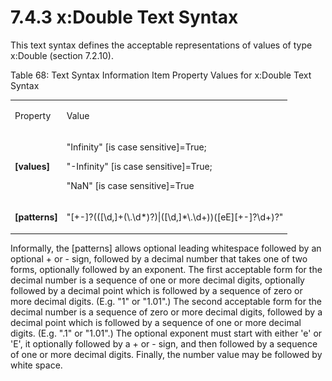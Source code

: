 <html dir="LTR" xmlns:mshelp="http://msdn.microsoft.com/mshelp" xmlns:ddue="http://ddue.schemas.microsoft.com/authoring/2003/5" xmlns:xlink="http://www.w3.org/1999/xlink" xmlns:tool="http://www.microsoft.com/tooltip"><body><input type="hidden" id="userDataCache" class="userDataStyle"><input type="hidden" id="hiddenScrollOffset"><img id="dropDownImage" style="display:none; height:0; width:0;" src="../local/drpdown.gif"><img id="dropDownHoverImage" style="display:none; height:0; width:0;" src="../local/drpdown_orange.gif"><img id="collapseImage" style="display:none; height:0; width:0;" src="../local/collapse.gif"><img id="expandImage" style="display:none; height:0; width:0;" src="../local/exp.gif"><img id="collapseAllImage" style="display:none; height:0; width:0;" src="../local/collall.gif"><img id="expandAllImage" style="display:none; height:0; width:0;" src="../local/expall.gif"><img id="copyImage" style="display:none; height:0; width:0;" src="../local/copycode.gif"><img id="copyHoverImage" style="display:none; height:0; width:0;" src="../local/copycodeHighlight.gif"><div id="header"><h1 class="heading">7.4.3 x:Double Text Syntax</h1></div><div id="mainSection"><div id="mainBody"><div id="allHistory" class="saveHistory" onsave="saveAll()" onload="loadAll()"></div>




<p xmlns:wsd="http://wsdev.schemas.microsoft.com/authoring/2008/2" xmlns:msxsl="urn:schemas-microsoft-com:xslt" xmlns:script="urn:script" xmlns:build="urn:build">
<div id="sectionSection0" class="section" name="collapseableSection"><content xmlns="http://ddue.schemas.microsoft.com/authoring/2003/5" xmlns:wsd="http://wsdev.schemas.microsoft.com/authoring/2008/2" xmlns:msxsl="urn:schemas-microsoft-com:xslt" xmlns:script="urn:script" xmlns:build="urn:build">
				</content></div><div id="sectionSection1" class="section" name="collapseableSection"><content xmlns="http://ddue.schemas.microsoft.com/authoring/2003/5" xmlns:wsd="http://wsdev.schemas.microsoft.com/authoring/2008/2" xmlns:msxsl="urn:schemas-microsoft-com:xslt" xmlns:script="urn:script" xmlns:build="urn:build">
					<p xmlns="">This text syntax defines the acceptable representations of values of type <mshelp:link keywords="27b75aef-14c1-4dc7-ae97-5e65e805a109" tabindex="0">x:Double (section </mshelp:link><mshelp:link keywords="27b75aef-14c1-4dc7-ae97-5e65e805a109" tabindex="0">7.2.10</mshelp:link><mshelp:link keywords="27b75aef-14c1-4dc7-ae97-5e65e805a109" tabindex="0">)</mshelp:link>.</p>
					<p xmlns="">Table 68: Text Syntax Information Item Property Values for x:Double Text Syntax</p>
					<p xmlns=""><b></b></p><table class="ProtocolAuthoredTable" xmlns=""><tr>
								<td id="ShadedCell">
									<p>Property</p>
								</td>
								<td id="ShadedCell">
									<p>Value</p>
								</td>
							</tr><tr>
							<td>
								<p>
									<b>[values]</b>
								</p>
							</td>
							<td>
								<p>"Infinity" [is case sensitive]=True;</p>
								<p>"-Infinity" [is case sensitive]=True;</p>
								<p>"NaN" [is case sensitive]=True</p>
							</td>
						</tr><tr>
							<td>
								<p>
									<b>[patterns]</b>
								</p>
							</td>
							<td>
								<p>"[+-]?(([\d,]+(\.\d*)?)|([\d,]*\.\d+))([eE][+-]?\d+)?"</p>
							</td>
						</tr></table>
					<p xmlns="">Informally, the [patterns] allows optional leading whitespace followed by an optional + or - sign, followed by a decimal number that takes one of two forms, optionally followed by an exponent. The first acceptable form for the decimal number is a sequence of one or more decimal digits, optionally followed by a decimal point which is followed by a sequence of zero or more decimal digits. (E.g. "1" or "1.01".) The second acceptable form for the decimal number is a sequence of zero or more decimal digits, followed by a decimal point which is followed by a sequence of one or more decimal digits. (E.g. ".1" or "1.01".) The optional exponent must start with either 'e' or 'E', it optionally followed by a + or - sign, and then followed by a sequence of one or more decimal digits. Finally, the number value may be followed by white space. </p>
				</content></div><!--[if gte IE 5]>
			<tool:tip element="languageFilterToolTip" avoidmouse="false"/>
		<![endif]--></div><a name="feedback"></a><span></span></div></body></html>
